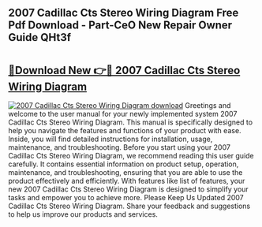 ## 2007 Cadillac Cts Stereo Wiring Diagram Free Pdf Download - Part-CeO New Repair Owner Guide QHt3f

# <h2><a href="http://dfsnz0.blite.top/?on=2007+Cadillac+Cts+Stereo+Wiring+Diagram">🔗Download New 👉🔴 2007 Cadillac Cts Stereo Wiring Diagram</a></h2>

[![2007 Cadillac Cts Stereo Wiring Diagram download](https://i.imgur.com/lujVjoI.png)](http://dfsnz0.blite.top/?on=2007+Cadillac+Cts+Stereo+Wiring+Diagram)
Greetings and welcome to the user manual for your newly implemented system 2007 Cadillac Cts Stereo Wiring Diagram. This manual is specifically designed to help you navigate the features and functions of your product with ease. Inside, you will find detailed instructions for installation, usage, maintenance, and troubleshooting. Before you start using your 2007 Cadillac Cts Stereo Wiring Diagram, we recommend reading this user guide carefully. It contains essential information on product setup, operation, maintenance, and troubleshooting, ensuring that you are able to use the product effectively and efficiently. With features like list of features, your new 2007 Cadillac Cts Stereo Wiring Diagram is designed to simplify your tasks and empower you to achieve more. Please Keep Us Updated 2007 Cadillac Cts Stereo Wiring Diagram. Share your feedback and suggestions to help us improve our products and services.
